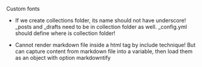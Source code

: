 Custom fonts

<link href="https://fonts.googleapis.com/css2?family=K2D:wght@300&display=swap" rel="stylesheet">

<link href="https://fonts.googleapis.com/css2?family=Livvic:wght@300&display=swap" rel="stylesheet">

<link href="https://fonts.googleapis.com/css2?family=Gotu&display=swap" rel="stylesheet">

- If we create collections folder, its name should not have underscore! _posts and _drafts need to be in collection folder as well. _config.yml should define where is collection folder!

- Cannot render markdown file inside a html tag by include technique! But can capture content from markdown file into a variable, then load them as an object with option markdowntify